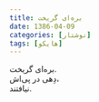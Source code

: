 ```yaml
---
title: بره‌ای گریخت
date: 1386-04-09
categories: [نوشتار]
tags: [هایکو]
---
```


بره‌ای گریخت.  
دِهی در پی‌اش،  
نیافتند.
